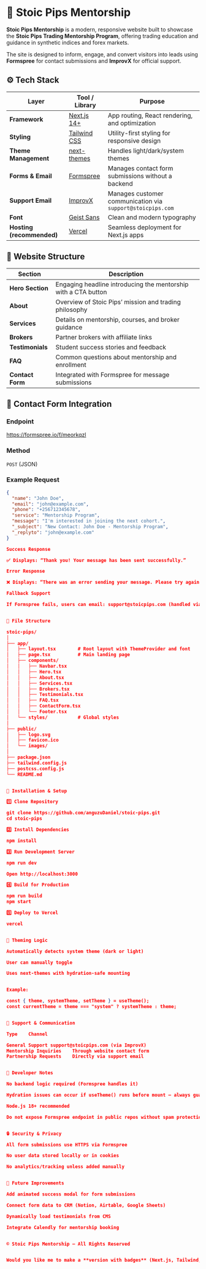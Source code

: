 # 🧭 Stoic Pips Mentorship

**Stoic Pips Mentorship** is a modern, responsive website built to showcase the **Stoic Pips Trading Mentorship Program**, offering trading education and guidance in synthetic indices and forex markets.  

The site is designed to inform, engage, and convert visitors into leads using **Formspree** for contact submissions and **ImprovX** for official support.


## ⚙️ Tech Stack

| Layer | Tool / Library | Purpose |
|-------|----------------|----------|
| **Framework** | [Next.js 14+](https://nextjs.org/) | App routing, React rendering, and optimization |
| **Styling** | [Tailwind CSS](https://tailwindcss.com/) | Utility-first styling for responsive design |
| **Theme Management** | [next-themes](https://github.com/pacocoursey/next-themes) | Handles light/dark/system themes |
| **Forms & Email** | [Formspree](https://formspree.io/f/meorkqzl) | Manages contact form submissions without a backend |
| **Support Email** | [ImprovX](https://improvx.ai) | Manages customer communication via `support@stoicpips.com` |
| **Font** | [Geist Sans](https://vercel.com/font) | Clean and modern typography |
| **Hosting (recommended)** | [Vercel](https://vercel.com/) | Seamless deployment for Next.js apps |


## 🧩 Website Structure

| Section | Description |
|----------|--------------|
| **Hero Section** | Engaging headline introducing the mentorship with a CTA button |
| **About** | Overview of Stoic Pips’ mission and trading philosophy |
| **Services** | Details on mentorship, courses, and broker guidance |
| **Brokers** | Partner brokers with affiliate links |
| **Testimonials** | Student success stories and feedback |
| **FAQ** | Common questions about mentorship and enrollment |
| **Contact Form** | Integrated with Formspree for message submissions |

## 📨 Contact Form Integration

### Endpoint

https://formspree.io/f/meorkqzl

### Method
`POST` (JSON)

### Example Request
```json
{
  "name": "John Doe",
  "email": "john@example.com",
  "phone": "+256712345678",
  "service": "Mentorship Program",
  "message": "I'm interested in joining the next cohort.",
  "_subject": "New Contact: John Doe - Mentorship Program",
  "_replyto": "john@example.com"
}

Success Response

✅ Displays: “Thank you! Your message has been sent successfully.”

Error Response

❌ Displays: “There was an error sending your message. Please try again or email us directly.”

Fallback Support

If Formspree fails, users can email: support@stoicpips.com (handled via ImprovX)


🧱 File Structure

stoic-pips/
│
├── app/
│   ├── layout.tsx        # Root layout with ThemeProvider and font
│   ├── page.tsx          # Main landing page
│   ├── components/
│   │   ├── Navbar.tsx
│   │   ├── Hero.tsx
│   │   ├── About.tsx
│   │   ├── Services.tsx
│   │   ├── Brokers.tsx
│   │   ├── Testimonials.tsx
│   │   ├── FAQ.tsx
│   │   ├── ContactForm.tsx
│   │   └── Footer.tsx
│   └── styles/           # Global styles
│
├── public/
│   ├── logo.svg
│   ├── favicon.ico
│   └── images/
│
├── package.json
├── tailwind.config.js
├── postcss.config.js
└── README.md


🧰 Installation & Setup

1️⃣ Clone Repository

git clone https://github.com/anguzuDaniel/stoic-pips.git
cd stoic-pips

2️⃣ Install Dependencies

npm install

3️⃣ Run Development Server

npm run dev

Open http://localhost:3000

4️⃣ Build for Production

npm run build
npm start

5️⃣ Deploy to Vercel

vercel


🎨 Theming Logic

Automatically detects system theme (dark or light)

User can manually toggle

Uses next-themes with hydration-safe mounting


Example:

const { theme, systemTheme, setTheme } = useTheme();
const currentTheme = theme === "system" ? systemTheme : theme;


💬 Support & Communication

Type	Channel

General Support	support@stoicpips.com (via ImprovX)
Mentorship Inquiries	Through website contact form
Partnership Requests	Directly via support email


🧠 Developer Notes

No backend logic required (Formspree handles it)

Hydration issues can occur if useTheme() runs before mount — always guard rendering with mounted check

Node.js 18+ recommended

Do not expose Formspree endpoint in public repos without spam protection


🔒 Security & Privacy

All form submissions use HTTPS via Formspree

No user data stored locally or in cookies

No analytics/tracking unless added manually


🚀 Future Improvements

Add animated success modal for form submissions

Connect form data to CRM (Notion, Airtable, Google Sheets)

Dynamically load testimonials from CMS

Integrate Calendly for mentorship booking


© Stoic Pips Mentorship — All Rights Reserved


Would you like me to make a **version with badges** (Next.js, Tailwind, Vercel, etc.) at the top of your README for a more professional GitHub look?

